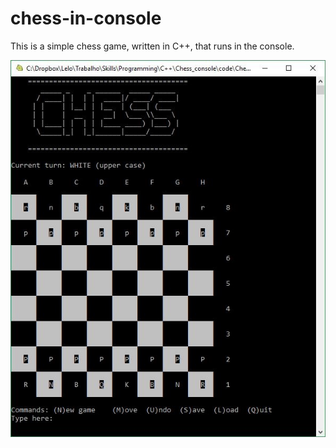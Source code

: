 # chess-in-console

This is a simple chess game, written in C++, that runs in the console.

![screenshot](NewGame_crop.JPG)
